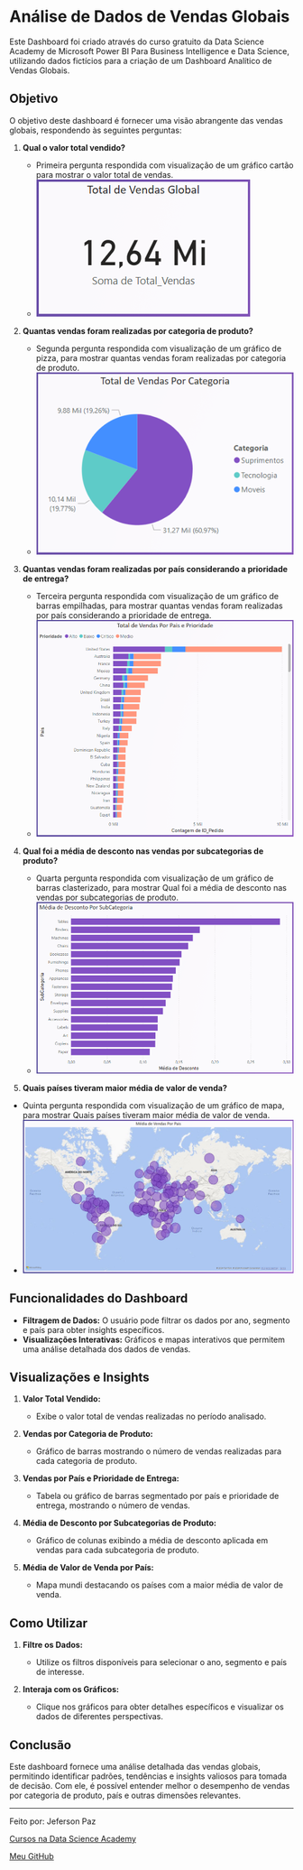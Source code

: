 # Análise de Dados de Vendas Globais

Este Dashboard foi criado através do curso gratuito da Data Science Academy de Microsoft Power BI Para Business Intelligence e Data Science, utilizando dados fictícios para a criação de um Dashboard Analítico de Vendas Globais.

## Objetivo

O objetivo deste dashboard é fornecer uma visão abrangente das vendas globais, respondendo às seguintes perguntas:

1. **Qual o valor total vendido?**
   - Primeira pergunta respondida com visualização de um gráfico cartão para mostrar o valor total de vendas.
   - ![Valor Total Vendido](img/cartao2.png)

2. **Quantas vendas foram realizadas por categoria de produto?**
   - Segunda pergunta respondida com visualização de um gráfico de pizza, para mostrar quantas vendas foram realizadas por categoria de produto.
   - ![Vendas Realizadas por Categoria de Produto](img/pizza.png)

3. **Quantas vendas foram realizadas por país considerando a prioridade de entrega?**
   - Terceira pergunta respondida com visualização de um gráfico de barras empilhadas, para mostrar quantas vendas foram realizadas por país considerando a prioridade de entrega.
   - ![Vendas Realizadas por País Considerando a Prioridade de Entrega](img/3.png)

4. **Qual foi a média de desconto nas vendas por subcategorias de produto?**
   - Quarta pergunta respondida com visualização de um gráfico de barras clasterizado, para mostrar Qual foi a média de desconto nas vendas por subcategorias de produto.
   - ![Média de Desconto nas Vendas por Subcategorias de Produto](img/5.png)
     
5. **Quais países tiveram maior média de valor de venda?**   
  - Quinta pergunta respondida com visualização de um gráfico de mapa, para mostrar Quais países tiveram maior média de valor de venda.
  - ![Países Maior Média de Valor de Venda](img/4.png)
    
## Funcionalidades do Dashboard

- **Filtragem de Dados:** O usuário pode filtrar os dados por ano, segmento e país para obter insights específicos.
- **Visualizações Interativas:** Gráficos e mapas interativos que permitem uma análise detalhada dos dados de vendas.

## Visualizações e Insights

1. **Valor Total Vendido:**
   - Exibe o valor total de vendas realizadas no período analisado.

2. **Vendas por Categoria de Produto:**
   - Gráfico de barras mostrando o número de vendas realizadas para cada categoria de produto.

3. **Vendas por País e Prioridade de Entrega:**
   - Tabela ou gráfico de barras segmentado por país e prioridade de entrega, mostrando o número de vendas.

4. **Média de Desconto por Subcategorias de Produto:**
   - Gráfico de colunas exibindo a média de desconto aplicada em vendas para cada subcategoria de produto.

5. **Média de Valor de Venda por País:**
   - Mapa mundi destacando os países com a maior média de valor de venda.

## Como Utilizar

1. **Filtre os Dados:**
   - Utilize os filtros disponíveis para selecionar o ano, segmento e país de interesse.

2. **Interaja com os Gráficos:**
   - Clique nos gráficos para obter detalhes específicos e visualizar os dados de diferentes perspectivas.

## Conclusão

Este dashboard fornece uma análise detalhada das vendas globais, permitindo identificar padrões, tendências e insights valiosos para tomada de decisão. Com ele, é possível entender melhor o desempenho de vendas por categoria de produto, país e outras dimensões relevantes.

---

Feito por: Jeferson Paz

[Cursos na Data Science Academy](https://www.datascienceacademy.com.br)

[Meu GitHub](https://github.com/jeferson-paz)
